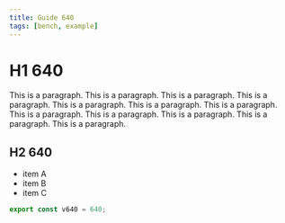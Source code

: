 ```yaml
---
title: Guide 640
tags: [bench, example]
---
```


# H1 640

This is a paragraph. This is a paragraph. This is a paragraph. This is a paragraph. This is a paragraph. This is a paragraph. This is a paragraph. This is a paragraph. This is a paragraph. This is a paragraph. This is a paragraph. This is a paragraph. 

## H2 640

- item A
- item B
- item C

```ts
export const v640 = 640;
```
